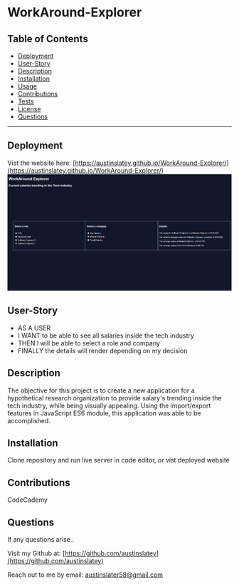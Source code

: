# WorkAround-Explorer


  ## Table of Contents

  * [Deployment](#deployment)
  * [User-Story](#user-story)
  * [Description](#description)
  * [Installation](#installation)
  * [Usage](#usage)
  * [Contributions](#contributions)
  * [Tests](#tests)
  * [License](#license)
  * [Questions](#questions)

 
  


  ---
  ## Deployment
  Vist the website here: [https://austinslatey.github.io/WorkAround-Explorer/](https://austinslatey.github.io/WorkAround-Explorer/)
  ![application](assets/Screenshot%202022-06-02%20144930.png)

  ## User-Story
  - AS A USER 
  - I WANT to be able to see all salaries inside the tech industry
  - THEN I will be able to select a role and company 
  - FINALLY the details will render depending on my decision

  ## Description
  The objective for this project is to create a new application for a hypothetical research organization to provide salary's trending inside the tech industry, while being visually appealing. Using the import/export features in JavaScript ES6 module, this application was able to be accomplished.

  ## Installation
  Clone repository and run live server in code editor, or vist deployed website

  ## Contributions
  CodeCademy

  ## Questions

  If any questions arise..

  Visit my Github at: [https://github.com/austinslatey](https://github.com/austinslatey)

  Reach out to me by email: austinslater58@gmail.com
  
